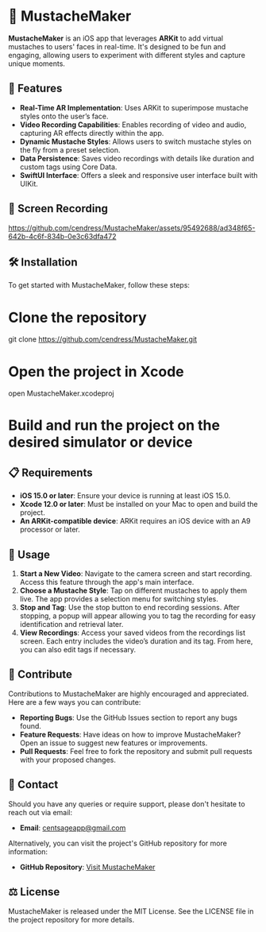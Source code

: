 # 🎥 MustacheMaker

**MustacheMaker** is an iOS app that leverages **ARKit** to add virtual mustaches to users' faces in real-time. It's designed to be fun and engaging, allowing users to experiment with different styles and capture unique moments.

## 🚀 Features

- **Real-Time AR Implementation**: Uses ARKit to superimpose mustache styles onto the user’s face.
- **Video Recording Capabilities**: Enables recording of video and audio, capturing AR effects directly within the app.
- **Dynamic Mustache Styles**: Allows users to switch mustache styles on the fly from a preset selection.
- **Data Persistence**: Saves video recordings with details like duration and custom tags using Core Data.
- **SwiftUI Interface**: Offers a sleek and responsive user interface built with UIKit.

## 📸 Screen Recording

https://github.com/cendress/MustacheMaker/assets/95492688/ad348f65-642b-4c6f-834b-0e3c63dfa472

## 🛠 Installation

To get started with MustacheMaker, follow these steps:

# Clone the repository
git clone https://github.com/cendress/MustacheMaker.git

# Open the project in Xcode
open MustacheMaker.xcodeproj

# Build and run the project on the desired simulator or device

## 📋 Requirements

- **iOS 15.0 or later**: Ensure your device is running at least iOS 15.0.
- **Xcode 12.0 or later**: Must be installed on your Mac to open and build the project.
- **An ARKit-compatible device**: ARKit requires an iOS device with an A9 processor or later.

## 🎉 Usage

1. **Start a New Video**: Navigate to the camera screen and start recording. Access this feature through the app's main interface.
2. **Choose a Mustache Style**: Tap on different mustaches to apply them live. The app provides a selection menu for switching styles.
3. **Stop and Tag**: Use the stop button to end recording sessions. After stopping, a popup will appear allowing you to tag the recording for easy identification and retrieval later.
4. **View Recordings**: Access your saved videos from the recordings list screen. Each entry includes the video’s duration and its tag. From here, you can also edit tags if necessary.

## 👥 Contribute

Contributions to MustacheMaker are highly encouraged and appreciated. Here are a few ways you can contribute:

- **Reporting Bugs**: Use the GitHub Issues section to report any bugs found.
- **Feature Requests**: Have ideas on how to improve MustacheMaker? Open an issue to suggest new features or improvements.
- **Pull Requests**: Feel free to fork the repository and submit pull requests with your proposed changes.

## 📧 Contact

Should you have any queries or require support, please don't hesitate to reach out via email:

- **Email**: [centsageapp@gmail.com](mailto:centsageapp@gmail.com)

Alternatively, you can visit the project's GitHub repository for more information:

- **GitHub Repository**: [Visit MustacheMaker](https://github.com/cendress/MustacheMaker)

## ⚖️ License

MustacheMaker is released under the MIT License. See the LICENSE file in the project repository for more details.

